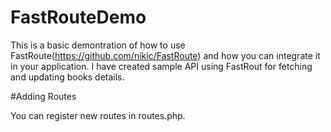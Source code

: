 # FastRouteDemo
This is a basic demontration of how to use FastRoute(https://github.com/nikic/FastRoute) and how you can integrate it in your application. I have created sample API using FastRout for fetching and updating books details.

#Adding Routes

You can register new routes in routes.php.
